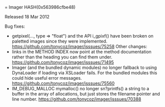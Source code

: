 = Imager HASH(0x563986cfbe48)

Released 18 Mar 2012

Bug fixes:
- getpixel(..., type => "float") and the API i_gpixf() have been broken on paletted images since they were implemented. https://github.com/tonycoz/imager/isssues/75258 Other changes: 
- links in the METHOD INDEX now point at the method documentation rather than the heading you can find them under. https://github.com/tonycoz/imager/isssues/71495 
- Imager (and the bundled dynamic modules) no longer fallback to using DynaLoader if loading via XSLoader fails. For the bundled modules this could hide useful error messages. https://github.com/tonycoz/imager/isssues/75560 
- IM_DEBUG_MALLOC mymalloc() no longer sn?printfs() a string to a buffer in the array of allocations, but just stores the filename pointer and line number. https://github.com/tonycoz/imager/isssues/70388